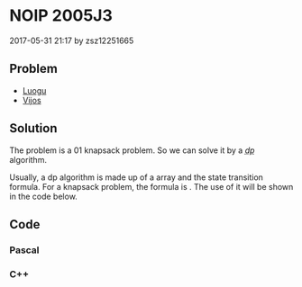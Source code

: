 <h1>NOIP 2005J3</h1>
<p><time>2017-05-31 21:17</time> by zsz12251665</p>
<section>
	<h2>Problem</h2>
	<ul class="buttonList">
		<a target="_blank" href="https://www.luogu.com.cn/problem/P1048"><li>Luogu</li></a>
		<a target="_blank" href="https://www.vijos.org/p/1104"><li>Vijos</li></a>
	</ul>
</section>
<section>
	<h2>Solution</h2>
	<p>The problem is a 01 knapsack problem. So we can solve it by a <var><abbr title="dynamic programming">dp</abbr></var> algorithm. </p>
	<p>Usually, a dp algorithm is made up of a <data value="v{dp}"></data> array and the state transition formula. For a knapsack problem, the formula is <data value="v{dp}b{v{i}}o{=}o{max}i{v{cost}b{v{i}}l{}v{j}o{=}v{t}}o{(}v{dp}b{v{j}o{-}v{cost}b{v{i}}}o{+}v{price}b{v{i}}o{)}"></data>. The use of it will be shown in the code below. </p>
</section>
<section>
	<h2>Code</h2>
	<section>
		<h3>Pascal</h3>
		<code lang="pas"></code>
	</section>
	<section>
		<h3>C++</h3>
		<code lang="cpp"></code>
	</section>
</section>
